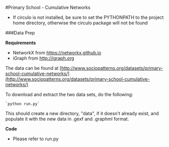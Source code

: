 
#Primary School - Cumulative Networks

- If circulo is not installed, be sure to set the PYTHONPATH to the project home directory, otherwise the circulo package will not be found

###Data Prep

__Requirements__

- NetworkX from https://networkx.github.io
- iGraph from http://igraph.org


The data can be found at [http://www.sociopatterns.org/datasets/primary-school-cumulative-networks/](http://www.sociopatterns.org/datasets/primary-school-cumulative-networks/)


To download and extract the two data sets, do the following:

	`python run.py`
	
This should create a new directory, "data", if it doesn't already exist, and populate it with the new data in .gexf and .graphml format.
	

__Code__

- Please refer to run.py

